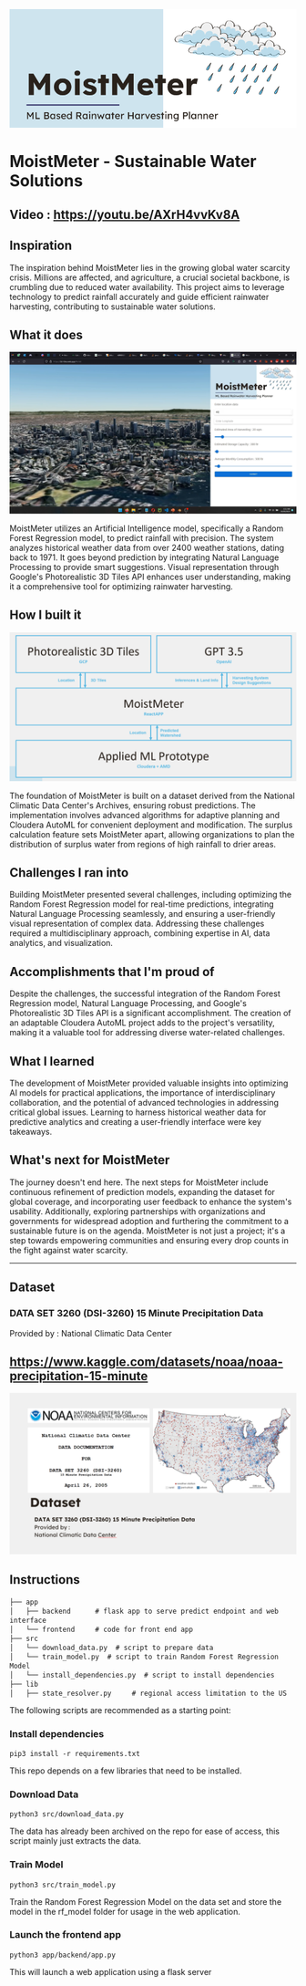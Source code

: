 ![](assets/header.png)

# MoistMeter - Sustainable Water Solutions

## Video : https://youtu.be/AXrH4vvKv8A

## Inspiration

The inspiration behind MoistMeter lies in the growing global water scarcity crisis. Millions are affected, and agriculture, a crucial societal backbone, is crumbling due to reduced water availability. This project aims to leverage technology to predict rainfall accurately and guide efficient rainwater harvesting, contributing to sustainable water solutions.

## What it does

![](assets/s06.png)

MoistMeter utilizes an Artificial Intelligence model, specifically a Random Forest Regression model, to predict rainfall with precision. The system analyzes historical weather data from over 2400 weather stations, dating back to 1971. It goes beyond prediction by integrating Natural Language Processing to provide smart suggestions. Visual representation through Google's Photorealistic 3D Tiles API enhances user understanding, making it a comprehensive tool for optimizing rainwater harvesting.

## How I built it

![](assets/s08.png)


The foundation of MoistMeter is built on a dataset derived from the National Climatic Data Center's Archives, ensuring robust predictions. The implementation involves advanced algorithms for adaptive planning and Cloudera AutoML for convenient deployment and modification. The surplus calculation feature sets MoistMeter apart, allowing organizations to plan the distribution of surplus water from regions of high rainfall to drier areas.

## Challenges I ran into

Building MoistMeter presented several challenges, including optimizing the Random Forest Regression model for real-time predictions, integrating Natural Language Processing seamlessly, and ensuring a user-friendly visual representation of complex data. Addressing these challenges required a multidisciplinary approach, combining expertise in AI, data analytics, and visualization.

## Accomplishments that I'm proud of

Despite the challenges, the successful integration of the Random Forest Regression model, Natural Language Processing, and Google's Photorealistic 3D Tiles API is a significant accomplishment. The creation of an adaptable Cloudera AutoML project adds to the project's versatility, making it a valuable tool for addressing diverse water-related challenges.

## What I learned

The development of MoistMeter provided valuable insights into optimizing AI models for practical applications, the importance of interdisciplinary collaboration, and the potential of advanced technologies in addressing critical global issues. Learning to harness historical weather data for predictive analytics and creating a user-friendly interface were key takeaways.

## What's next for MoistMeter

The journey doesn't end here. The next steps for MoistMeter include continuous refinement of prediction models, expanding the dataset for global coverage, and incorporating user feedback to enhance the system's usability. Additionally, exploring partnerships with organizations and governments for widespread adoption and furthering the commitment to a sustainable future is on the agenda. MoistMeter is not just a project; it's a step towards empowering communities and ensuring every drop counts in the fight against water scarcity.

------------------------------------------

## Dataset

### DATA SET 3260 (DSI-3260) 15 Minute Precipitation Data
Provided by :
National Climatic Data Center

## https://www.kaggle.com/datasets/noaa/noaa-precipitation-15-minute

![](assets/s07.png)

## Instructions

    ├── app
    │   ├── backend      # flask app to serve predict endpoint and web interface
    │   └── frontend     # code for front end app
    ├── src
    │   └── download_data.py  # script to prepare data
    │   └── train_model.py  # script to train Random Forest Regression Model
    │   └── install_dependencies.py  # script to install dependencies
    ├── lib
    │   ├── state_resolver.py     # regional access limitation to the US
   

The following scripts are recommended as a starting point:

### Install dependencies

```shell
pip3 install -r requirements.txt
```

This repo depends on a few libraries that need to be installed.

### Download Data

```shell
python3 src/download_data.py
```

The data has already been archived on the repo for ease of access, this script mainly just extracts the data.

### Train Model

```shell
python3 src/train_model.py
```

Train the Random Forest Regression Model on the data set and store the model in the rf_model folder for usage in the web application.

### Launch the frontend app

```shell
python3 app/backend/app.py
```
This will launch a web application using a flask server
